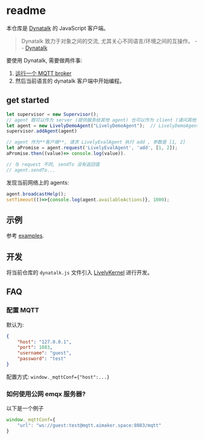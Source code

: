 # readme

本仓库是 [Dynatalk](https://github.com/wwj718/Dynatalk) 的 JavaScript 客户端。

> Dynatalk 致力于对象之间的交流, 尤其关心不同语言/环境之间的互操作。 -- [Dynatalk](https://github.com/wwj718/Dynatalk)

要使用 Dynatalk, 需要做两件事:

1. [运行一个 MQTT broker](https://github.com/wwj718/Dynatalk/blob/main/mqtt/readme.md)
2. 然后当前语言的 dynatalk 客户端中开始编程。

## get started

```js
let supervisor = new Supervisor();
// agent 既可以作为 server (提供服务给其他 agent) 也可以作为 client (请问其他 agent 的服务)
let agent = new LivelyDemoAgent("LivelyDemoAgent");  // LivelyDemoAgent 对外提供了两个服务: add, echo
supervisor.addAgent(agent)

// agent 作为**客户端**, 请求 LivelyEvalAgent 执行 add , 参数是 [1, 2]
let aPromise = agent.request('LivelyEvalAgent', 'add', [1, 2]);
aPromise.then((value)=> console.log(value)).

// 与 request 不同, sendTo 没有返回值
// agent.sendTo...
```

发现当前网络上的 agents:

```js
agent.broadcastHelp();
setTimeout(()=>{console.log(agent.availableActions)}, 1000);
```


## 示例

参考 [examples](./examples/).

## 开发

将当前仓库的 `dynatalk.js` 文件引入 [LivelyKernel](https://github.com/LivelyKernel/LivelyKernel)  进行开发。

<!--

使用软链接将代码仓库放到 lively 中: `ln -s /Users/wwj718/Documents/mylab/dynalab/dynatalk_new/dynatalk-js /Users/wwj718/Documents/mylab/dynalab/lab/LivelyKernel/users/wwj/dynatalk-js`

-->

## FAQ

### 配置 MQTT

默认为:

```json
{   
    "host": "127.0.0.1",
    "port": 1883,
    "username": "guest",
    "password": "test"
}
```

配置方式: `window._mqttConf={"host":...}` 


### 如何使用公网 emqx 服务器?

以下是一个例子

```js
window._mqttConf={   
    "url": "ws://guest:test@mqtt.aimaker.space:8083/mqtt"
}
```